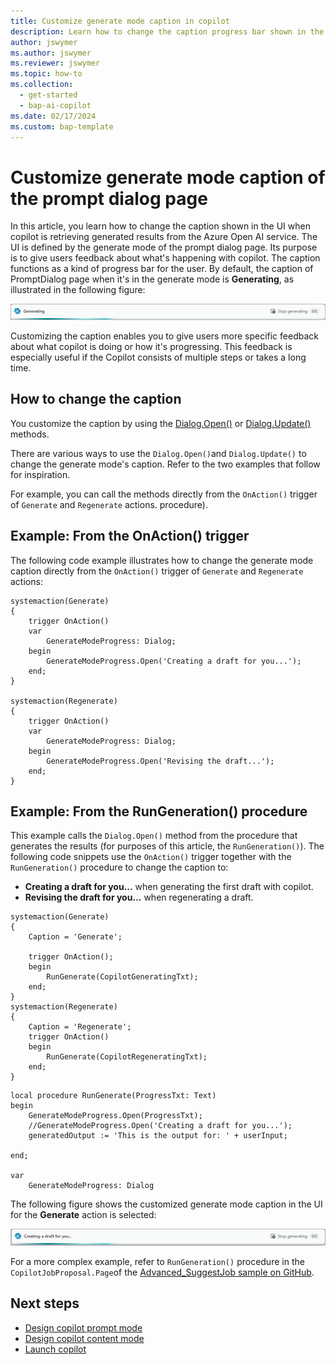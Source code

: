 ```yaml
---
title: Customize generate mode caption in copilot
description: Learn how to change the caption progress bar shown in the UI of the prompt dialog page in generate mode.
author: jswymer
ms.author: jswymer
ms.reviewer: jswymer
ms.topic: how-to
ms.collection:
  - get-started
  - bap-ai-copilot
ms.date: 02/17/2024
ms.custom: bap-template
---
```


# Customize generate mode caption of the prompt dialog page

In this article, you learn how to change the caption shown in the UI when copilot is retrieving generated results from the Azure Open AI service. The UI is defined by the generate mode of the prompt dialog page. Its purpose is to give users feedback about what's happening with copilot. The caption functions as a kind of progress bar for the user. By default, the caption of PromptDialog page when it's in the generate mode is **Generating**, as illustrated in the following figure:

[![Shows a screenshot of the default generate mode of the PromptDialog type page](media/promptdialog-generate-mode.png)](media/promptdialog-generate-mode.png#lightbox)

Customizing the caption enables you to give users more specific feedback about what copilot is doing or how it's progressing. This feedback is especially useful if the Copilot consists of multiple steps or takes a long time.

## How to change the caption

You customize the caption by using the [Dialog.Open()](methods-auto/dialog/dialog-open-method.md) or [Dialog.Update()](methods-auto/dialog/dialog-update-method.md) methods. 

<!--The following code snippet changes the caption to **Creating a draft for you...** by calling `Dialog.Open()` from the `RunGenration()` procedure, which is run from the `systemaction(Generate)` and `systemaction(Regenerate)`actions:-->

<!--
```al
systemaction(Generate)
{
    trigger OnAction()
    var
        ProgressDialog: Dialog;
    begin
        ProgressDialog.Open('Creating a draft for you...');
    end;
}
```


```al
local procedure RunGeneration()
var
    GenerateModeProgress: Dialog;
    ...
begin
    GenerateModeProgress.Open('Creating a draft for you...');
    ...
end

```
-->

There are various ways to use the `Dialog.Open()`and `Dialog.Update()` to change the generate mode's caption. Refer to the two examples that follow for inspiration.


For example, you can call the methods directly from the `OnAction()` trigger of `Generate` and `Regenerate` actions. procedure).

## Example: From the OnAction() trigger

The following code example illustrates how to change the generate mode caption directly from the `OnAction()` trigger of `Generate` and `Regenerate` actions:

```al
systemaction(Generate)
{
    trigger OnAction()
    var
        GenerateModeProgress: Dialog;
    begin
        GenerateModeProgress.Open('Creating a draft for you...');
    end;
}

systemaction(Regenerate)
{
    trigger OnAction()
    var
        GenerateModeProgress: Dialog;
    begin
        GenerateModeProgress.Open('Revising the draft...');
    end;
}

```

## Example: From the RunGeneration() procedure

This example calls the `Dialog.Open()` method from the procedure that generates the results (for purposes of this article, the `RunGeneration()`). The following code snippets use the `OnAction()` trigger together with the `RunGeneration()` procedure
to change the caption to:

- **Creating a draft for you...** when generating the first draft with copilot.
- **Revising the draft for you...** when regenerating a draft.

```al
systemaction(Generate)
{
    Caption = 'Generate';

    trigger OnAction();
    begin
        RunGenerate(CopilotGeneratingTxt);
    end;
}
systemaction(Regenerate)
{
    Caption = 'Regenerate';
    trigger OnAction()
    begin
        RunGenerate(CopilotRegeneratingTxt);
    end;
}
```

```al
local procedure RunGenerate(ProgressTxt: Text)
begin
    GenerateModeProgress.Open(ProgressTxt);
    //GenerateModeProgress.Open('Creating a draft for you...');
    generatedOutput := 'This is the output for: ' + userInput;

end;

var
    GenerateModeProgress: Dialog
```

The following figure shows the customized generate mode caption in the UI for the **Generate** action is selected:

[![Shows a screenshot of the custom caption of generate mode in the UI](media/promptdialog-generate-mode-custom.png)](media/promptdialog-generate-mode-custom.png#lightbox)

For a more complex example, refer to `RunGeneration()` procedure in the `CopilotJobProposal.Page`of the [Advanced_SuggestJob sample on GitHub](https://github.com/microsoft/BCTech/blob/002affcf1520a710c270257d6547e25a9a223e85/samples/AzureOpenAI/Advanced_SuggestJob/DescribeJob/CopilotJobProposal.Page.al).

## Next steps

- [Design copilot prompt mode](copilot-design-prompt-mode.md)
- [Design copilot content mode](copilot-design-content-mode.md)
- [Launch copilot](copilot-launch-experience.md) 
